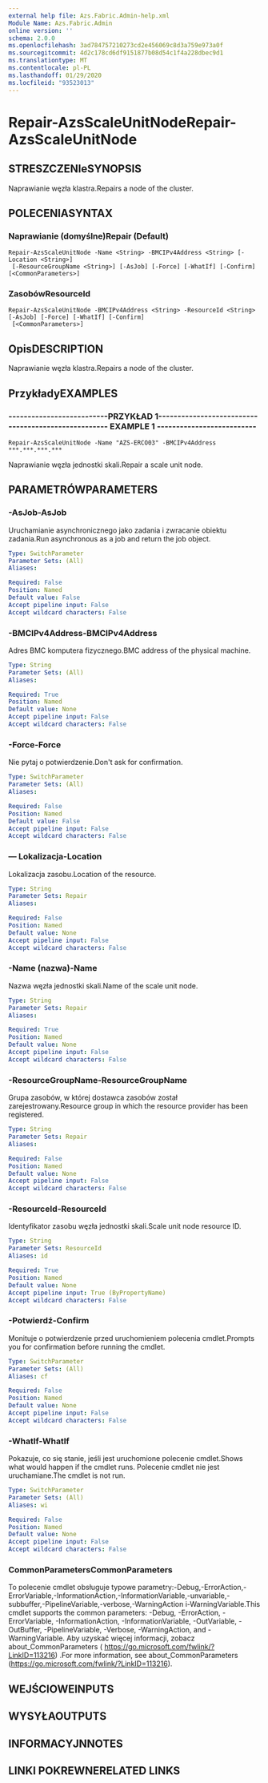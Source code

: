 ```yaml
---
external help file: Azs.Fabric.Admin-help.xml
Module Name: Azs.Fabric.Admin
online version: ''
schema: 2.0.0
ms.openlocfilehash: 3ad784757210273cd2e456069c8d3a759e973a0f
ms.sourcegitcommit: 4d2c178cd6df9151877b08d54c1f4a228dbec9d1
ms.translationtype: MT
ms.contentlocale: pl-PL
ms.lasthandoff: 01/29/2020
ms.locfileid: "93523013"
---
```

# <span data-ttu-id="6e7a9-101">Repair-AzsScaleUnitNode</span><span class="sxs-lookup"><span data-stu-id="6e7a9-101">Repair-AzsScaleUnitNode</span></span>

## <span data-ttu-id="6e7a9-102">STRESZCZENIe</span><span class="sxs-lookup"><span data-stu-id="6e7a9-102">SYNOPSIS</span></span>
<span data-ttu-id="6e7a9-103">Naprawianie węzła klastra.</span><span class="sxs-lookup"><span data-stu-id="6e7a9-103">Repairs a node of the cluster.</span></span>

## <span data-ttu-id="6e7a9-104">POLECENIA</span><span class="sxs-lookup"><span data-stu-id="6e7a9-104">SYNTAX</span></span>

### <span data-ttu-id="6e7a9-105">Naprawianie (domyślne)</span><span class="sxs-lookup"><span data-stu-id="6e7a9-105">Repair (Default)</span></span>
```
Repair-AzsScaleUnitNode -Name <String> -BMCIPv4Address <String> [-Location <String>]
 [-ResourceGroupName <String>] [-AsJob] [-Force] [-WhatIf] [-Confirm] [<CommonParameters>]
```

### <span data-ttu-id="6e7a9-106">Zasobów</span><span class="sxs-lookup"><span data-stu-id="6e7a9-106">ResourceId</span></span>
```
Repair-AzsScaleUnitNode -BMCIPv4Address <String> -ResourceId <String> [-AsJob] [-Force] [-WhatIf] [-Confirm]
 [<CommonParameters>]
```

## <span data-ttu-id="6e7a9-107">Opis</span><span class="sxs-lookup"><span data-stu-id="6e7a9-107">DESCRIPTION</span></span>
<span data-ttu-id="6e7a9-108">Naprawianie węzła klastra.</span><span class="sxs-lookup"><span data-stu-id="6e7a9-108">Repairs a node of the cluster.</span></span>

## <span data-ttu-id="6e7a9-109">Przykłady</span><span class="sxs-lookup"><span data-stu-id="6e7a9-109">EXAMPLES</span></span>

### <span data-ttu-id="6e7a9-110">--------------------------PRZYKŁAD 1--------------------------</span><span class="sxs-lookup"><span data-stu-id="6e7a9-110">-------------------------- EXAMPLE 1 --------------------------</span></span>
```
Repair-AzsScaleUnitNode -Name "AZS-ERCO03" -BMCIPv4Address ***.***.***.***
```

<span data-ttu-id="6e7a9-111">Naprawianie węzła jednostki skali.</span><span class="sxs-lookup"><span data-stu-id="6e7a9-111">Repair a scale unit node.</span></span>

## <span data-ttu-id="6e7a9-112">PARAMETRÓW</span><span class="sxs-lookup"><span data-stu-id="6e7a9-112">PARAMETERS</span></span>

### <span data-ttu-id="6e7a9-113">-AsJob</span><span class="sxs-lookup"><span data-stu-id="6e7a9-113">-AsJob</span></span>
<span data-ttu-id="6e7a9-114">Uruchamianie asynchronicznego jako zadania i zwracanie obiektu zadania.</span><span class="sxs-lookup"><span data-stu-id="6e7a9-114">Run asynchronous as a job and return the job object.</span></span>

```yaml
Type: SwitchParameter
Parameter Sets: (All)
Aliases: 

Required: False
Position: Named
Default value: False
Accept pipeline input: False
Accept wildcard characters: False
```

### <span data-ttu-id="6e7a9-115">-BMCIPv4Address</span><span class="sxs-lookup"><span data-stu-id="6e7a9-115">-BMCIPv4Address</span></span>
<span data-ttu-id="6e7a9-116">Adres BMC komputera fizycznego.</span><span class="sxs-lookup"><span data-stu-id="6e7a9-116">BMC address of the physical machine.</span></span>

```yaml
Type: String
Parameter Sets: (All)
Aliases: 

Required: True
Position: Named
Default value: None
Accept pipeline input: False
Accept wildcard characters: False
```

### <span data-ttu-id="6e7a9-117">-Force</span><span class="sxs-lookup"><span data-stu-id="6e7a9-117">-Force</span></span>
<span data-ttu-id="6e7a9-118">Nie pytaj o potwierdzenie.</span><span class="sxs-lookup"><span data-stu-id="6e7a9-118">Don't ask for confirmation.</span></span>

```yaml
Type: SwitchParameter
Parameter Sets: (All)
Aliases: 

Required: False
Position: Named
Default value: False
Accept pipeline input: False
Accept wildcard characters: False
```

### <span data-ttu-id="6e7a9-119">— Lokalizacja</span><span class="sxs-lookup"><span data-stu-id="6e7a9-119">-Location</span></span>
<span data-ttu-id="6e7a9-120">Lokalizacja zasobu.</span><span class="sxs-lookup"><span data-stu-id="6e7a9-120">Location of the resource.</span></span>

```yaml
Type: String
Parameter Sets: Repair
Aliases: 

Required: False
Position: Named
Default value: None
Accept pipeline input: False
Accept wildcard characters: False
```

### <span data-ttu-id="6e7a9-121">-Name (nazwa)</span><span class="sxs-lookup"><span data-stu-id="6e7a9-121">-Name</span></span>
<span data-ttu-id="6e7a9-122">Nazwa węzła jednostki skali.</span><span class="sxs-lookup"><span data-stu-id="6e7a9-122">Name of the scale unit node.</span></span>

```yaml
Type: String
Parameter Sets: Repair
Aliases: 

Required: True
Position: Named
Default value: None
Accept pipeline input: False
Accept wildcard characters: False
```

### <span data-ttu-id="6e7a9-123">-ResourceGroupName</span><span class="sxs-lookup"><span data-stu-id="6e7a9-123">-ResourceGroupName</span></span>
<span data-ttu-id="6e7a9-124">Grupa zasobów, w której dostawca zasobów został zarejestrowany.</span><span class="sxs-lookup"><span data-stu-id="6e7a9-124">Resource group in which the resource provider has been registered.</span></span>

```yaml
Type: String
Parameter Sets: Repair
Aliases: 

Required: False
Position: Named
Default value: None
Accept pipeline input: False
Accept wildcard characters: False
```

### <span data-ttu-id="6e7a9-125">-ResourceId</span><span class="sxs-lookup"><span data-stu-id="6e7a9-125">-ResourceId</span></span>
<span data-ttu-id="6e7a9-126">Identyfikator zasobu węzła jednostki skali.</span><span class="sxs-lookup"><span data-stu-id="6e7a9-126">Scale unit node resource ID.</span></span>

```yaml
Type: String
Parameter Sets: ResourceId
Aliases: id

Required: True
Position: Named
Default value: None
Accept pipeline input: True (ByPropertyName)
Accept wildcard characters: False
```

### <span data-ttu-id="6e7a9-127">-Potwierdź</span><span class="sxs-lookup"><span data-stu-id="6e7a9-127">-Confirm</span></span>
<span data-ttu-id="6e7a9-128">Monituje o potwierdzenie przed uruchomieniem polecenia cmdlet.</span><span class="sxs-lookup"><span data-stu-id="6e7a9-128">Prompts you for confirmation before running the cmdlet.</span></span>

```yaml
Type: SwitchParameter
Parameter Sets: (All)
Aliases: cf

Required: False
Position: Named
Default value: None
Accept pipeline input: False
Accept wildcard characters: False
```

### <span data-ttu-id="6e7a9-129">-WhatIf</span><span class="sxs-lookup"><span data-stu-id="6e7a9-129">-WhatIf</span></span>
<span data-ttu-id="6e7a9-130">Pokazuje, co się stanie, jeśli jest uruchomione polecenie cmdlet.</span><span class="sxs-lookup"><span data-stu-id="6e7a9-130">Shows what would happen if the cmdlet runs.</span></span>
<span data-ttu-id="6e7a9-131">Polecenie cmdlet nie jest uruchamiane.</span><span class="sxs-lookup"><span data-stu-id="6e7a9-131">The cmdlet is not run.</span></span>

```yaml
Type: SwitchParameter
Parameter Sets: (All)
Aliases: wi

Required: False
Position: Named
Default value: None
Accept pipeline input: False
Accept wildcard characters: False
```

### <span data-ttu-id="6e7a9-132">CommonParameters</span><span class="sxs-lookup"><span data-stu-id="6e7a9-132">CommonParameters</span></span>
<span data-ttu-id="6e7a9-133">To polecenie cmdlet obsługuje typowe parametry:-Debug,-ErrorAction,-ErrorVariable,-InformationAction,-InformationVariable,-unvariable,-subbuffer,-PipelineVariable,-verbose,-WarningAction i-WarningVariable.</span><span class="sxs-lookup"><span data-stu-id="6e7a9-133">This cmdlet supports the common parameters: -Debug, -ErrorAction, -ErrorVariable, -InformationAction, -InformationVariable, -OutVariable, -OutBuffer, -PipelineVariable, -Verbose, -WarningAction, and -WarningVariable.</span></span> <span data-ttu-id="6e7a9-134">Aby uzyskać więcej informacji, zobacz about_CommonParameters ( https://go.microsoft.com/fwlink/?LinkID=113216) .</span><span class="sxs-lookup"><span data-stu-id="6e7a9-134">For more information, see about_CommonParameters (https://go.microsoft.com/fwlink/?LinkID=113216).</span></span>

## <span data-ttu-id="6e7a9-135">WEJŚCIOWE</span><span class="sxs-lookup"><span data-stu-id="6e7a9-135">INPUTS</span></span>

## <span data-ttu-id="6e7a9-136">WYSYŁA</span><span class="sxs-lookup"><span data-stu-id="6e7a9-136">OUTPUTS</span></span>

## <span data-ttu-id="6e7a9-137">INFORMACYJN</span><span class="sxs-lookup"><span data-stu-id="6e7a9-137">NOTES</span></span>

## <span data-ttu-id="6e7a9-138">LINKI POKREWNE</span><span class="sxs-lookup"><span data-stu-id="6e7a9-138">RELATED LINKS</span></span>

